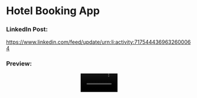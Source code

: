 # Hotel Booking App

### LinkedIn Post:
https://www.linkedin.com/feed/update/urn:li:activity:7175444369632600064

### Preview:
<div align="center">
  <video src="https://github.com/ShahzainAhmed/HotelBookingApp/assets/59369881/798dcdc3-28c9-40b5-93fe-91512c7c68f1" width=100/>
<div/>
